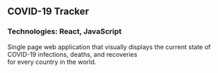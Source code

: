 ## COVID-19 Tracker

### Technologies: React, JavaScript

Single page web application that visually displays the current state of COVID-19 infections, deaths, and recoveries          
for every country in the world.
